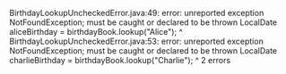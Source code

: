 BirthdayLookupUncheckedError.java:49: error: unreported exception NotFoundException; must be caught or declared to be thrown
        LocalDate aliceBirthday = birthdayBook.lookup("Alice");
                                                     ^
BirthdayLookupUncheckedError.java:53: error: unreported exception NotFoundException; must be caught or declared to be thrown
        LocalDate charlieBirthday = birthdayBook.lookup("Charlie");
                                                       ^
2 errors
